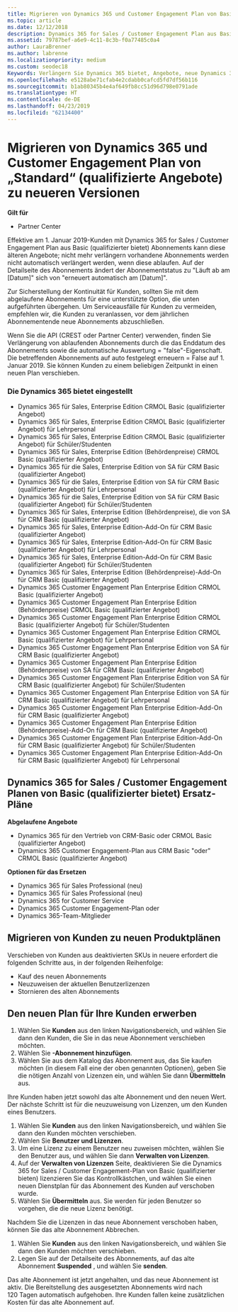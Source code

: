 ```yaml
---
title: Migrieren von Dynamics 365 und Customer Engagement Plan von Basic (qualifizierter Angebote) auf neuere Versionen | Partner Center
ms.topic: article
ms.date: 12/12/2018
description: Dynamics 365 for Sales / Customer Engagement Plan aus Basic (qualifizierter bietet) Abonnements kann nicht mehr erneuert werden.
ms.assetid: 79787bef-a6e9-4c11-8c3b-f0a77485c0a4
author: LauraBrenner
ms.author: labrenne
ms.localizationpriority: medium
ms.custom: seodec18
Keywords: Verlängern Sie Dynamics 365 bietet, Angebote, neue Dynamics 365-SKUs
ms.openlocfilehash: e5128abe71cfab4e2cdabb0cafcd5fd7df56b116
ms.sourcegitcommit: b1ab80345b4e4af649fb8cc51d96d798e0791ade
ms.translationtype: HT
ms.contentlocale: de-DE
ms.lasthandoff: 04/23/2019
ms.locfileid: "62134400"
---
```

# <a name="migrate-dynamics-365-and-customer-engagement-plan-from-basic-qualified-offers-to-newer-versions"></a>Migrieren von Dynamics 365 und Customer Engagement Plan von „Standard“ (qualifizierte Angebote) zu neueren Versionen

**Gilt für**

-  Partner Center

Effektive am 1. Januar 2019-Kunden mit Dynamics 365 for Sales / Customer Engagement Plan aus Basic (qualifizierter bietet) Abonnements kann diese älteren Angebote; nicht mehr verlängern vorhandene Abonnements werden nicht automatisch verlängert werden, wenn diese ablaufen. Auf der Detailseite des Abonnements ändert der Abonnementstatus zu "Läuft ab am [Datum]" sich von "erneuert automatisch am [Datum]". 


Zur Sicherstellung der Kontinuität für Kunden, sollten Sie mit dem abgelaufene Abonnements für eine unterstützte Option, die unten aufgeführten übergehen. Um Serviceausfälle für Kunden zu vermeiden, empfehlen wir, die Kunden zu veranlassen, vor dem jährlichen Abonnementende neue Abonnements abzuschließen.

Wenn Sie die API (CREST oder Partner Center) verwenden, finden Sie Verlängerung von ablaufenden Abonnements durch die das Enddatum des Abonnements sowie die automatische Auswertung = "false"-Eigenschaft. Die betreffenden Abonnements auf auto festgelegt erneuern = False auf 1. Januar 2019. Sie können Kunden zu einem beliebigen Zeitpunkt in einen neuen Plan verschieben. 

### <a name="the-dynamics-365-offers-being-retired"></a>Die Dynamics 365 bietet eingestellt

- Dynamics 365 für Sales, Enterprise Edition CRMOL Basic (qualifizierter Angebot)
- Dynamics 365 für Sales, Enterprise Edition CRMOL Basic (qualifizierter Angebot) für Lehrpersonal
- Dynamics 365 für Sales, Enterprise Edition CRMOL Basic (qualifizierter Angebot) für Schüler/Studenten
- Dynamics 365 für Sales, Enterprise Edition (Behördenpreise) CRMOL Basic (qualifizierter Angebot)
- Dynamics 365 für die Sales, Enterprise Edition von SA für CRM Basic (qualifizierter Angebot)
- Dynamics 365 für die Sales, Enterprise Edition von SA für CRM Basic (qualifizierter Angebot) für Lehrpersonal
- Dynamics 365 für die Sales, Enterprise Edition von SA für CRM Basic (qualifizierter Angebot) für Schüler/Studenten
- Dynamics 365 für Sales, Enterprise Edition (Behördenpreise), die von SA für CRM Basic (qualifizierter Angebot)
- Dynamics 365 für Sales, Enterprise Edition-Add-On für CRM Basic (qualifizierter Angebot)
- Dynamics 365 für Sales, Enterprise Edition-Add-On für CRM Basic (qualifizierter Angebot) für Lehrpersonal
- Dynamics 365 für Sales, Enterprise Edition-Add-On für CRM Basic (qualifizierter Angebot) für Schüler/Studenten
- Dynamics 365 für Sales, Enterprise Edition (Behördenpreise)-Add-On für CRM Basic (qualifizierter Angebot)
- Dynamics 365 Customer Engagement Plan Enterprise Edition CRMOL Basic (qualifizierter Angebot)
- Dynamics 365 Customer Engagement Plan Enterprise Edition (Behördenpreise) CRMOL Basic (qualifizierter Angebot)
- Dynamics 365 Customer Engagement Plan Enterprise Edition CRMOL Basic (qualifizierter Angebot) für Schüler/Studenten
- Dynamics 365 Customer Engagement Plan Enterprise Edition CRMOL Basic (qualifizierter Angebot) für Lehrpersonal
- Dynamics 365 Customer Engagement Plan Enterprise Edition von SA für CRM Basic (qualifizierter Angebot)
- Dynamics 365 Customer Engagement Plan Enterprise Edition (Behördenpreise) von SA für CRM Basic (qualifizierter Angebot)
- Dynamics 365 Customer Engagement Plan Enterprise Edition von SA für CRM Basic (qualifizierter Angebot) für Schüler/Studenten
- Dynamics 365 Customer Engagement Plan Enterprise Edition von SA für CRM Basic (qualifizierter Angebot) für Lehrpersonal
- Dynamics 365 Customer Engagement Plan Enterprise Edition-Add-On für CRM Basic (qualifizierter Angebot)
- Dynamics 365 Customer Engagement Plan Enterprise Edition (Behördenpreise)-Add-On für CRM Basic (qualifizierter Angebot)
- Dynamics 365 Customer Engagement Plan Enterprise Edition-Add-On für CRM Basic (qualifizierter Angebot) für Schüler/Studenten
- Dynamics 365 Customer Engagement Plan Enterprise Edition-Add-On für CRM Basic (qualifizierter Angebot) für Lehrpersonal



## <a name="dynamics-365-for-sales-customer-engagement-plan-from-basic-qualified-offers-replacement-plans"></a>Dynamics 365 for Sales / Customer Engagement Planen von Basic (qualifizierter bietet) Ersatz-Pläne

**Abgelaufene Angebote**   

- Dynamics 365 für den Vertrieb von CRM-Basic oder CRMOL Basic (qualifizierter Angebot)
- Dynamics 365 Customer Engagement-Plan aus CRM Basic "oder" CRMOL Basic (qualifizierter Angebot)

**Optionen für das Ersetzen**
- Dynamics 365 für Sales Professional (neu)
- Dynamics 365 für Sales Professional (neu)
- Dynamics 365 for Customer Service
- Dynamics 365 Customer Engagement-Plan oder
- Dynamics 365-Team-Mitglieder



## <a name="transition-customers-to-new-product-plans"></a>Migrieren von Kunden zu neuen Produktplänen

Verschieben von Kunden aus deaktivierten SKUs in neuere erfordert die folgenden Schritte aus, in der folgenden Reihenfolge:

- Kauf des neuen Abonnements
- Neuzuweisen der aktuellen Benutzerlizenzen
- Stornieren des alten Abonnements

## <a name="purchase-the-new-plan-for-your-customer"></a>Den neuen Plan für Ihre Kunden erwerben

1. Wählen Sie **Kunden** aus den linken Navigationsbereich, und wählen Sie dann den Kunden, die Sie in das neue Abonnement verschieben möchten.
2. Wählen Sie **-Abonnement hinzufügen**.
3. Wählen Sie aus dem Katalog das Abonnement aus, das Sie kaufen möchten (in diesem Fall eine der oben genannten Optionen), geben Sie die nötigen Anzahl von Lizenzen ein, und wählen Sie dann **Übermitteln** aus. 

Ihre Kunden haben jetzt sowohl das alte Abonnement und den neuen Wert. Der nächste Schritt ist für die neuzuweisung von Lizenzen, um den Kunden eines Benutzers.

1. Wählen Sie **Kunden** aus den linken Navigationsbereich, und wählen Sie dann den Kunden möchten verschieben.
2. Wählen Sie **Benutzer und Lizenzen**.
3. Um eine Lizenz zu einem Benutzer neu zuweisen möchten, wählen Sie den Benutzer aus, und wählen Sie dann **Verwalten von Lizenzen**. 
4. Auf der **Verwalten von Lizenzen** Seite, deaktivieren Sie die Dynamics 365 for Sales / Customer Engagement-Plan von Basic (qualifizierter bieten) lizenzieren Sie das Kontrollkästchen, und wählen Sie einen neuen Dienstplan für das Abonnement des Kunden auf verschoben wurde. 
5. Wählen Sie **Übermitteln** aus. Sie werden für jeden Benutzer so vorgehen, die die neue Lizenz benötigt. 

Nachdem Sie die Lizenzen in das neue Abonnement verschoben haben, können Sie das alte Abonnement Abbrechen. 

1. Wählen Sie **Kunden** aus den linken Navigationsbereich, und wählen Sie dann den Kunden möchten verschieben.
2. Legen Sie auf der Detailseite des Abonnements, auf das alte Abonnement **Suspended** , und wählen Sie **senden**.

Das alte Abonnement ist jetzt angehalten, und das neue Abonnement ist aktiv. Die Bereitstellung des ausgesetzten Abonnements wird nach 120 Tagen automatisch aufgehoben. Ihre Kunden fallen keine zusätzlichen Kosten für das alte Abonnement auf.
 

 



